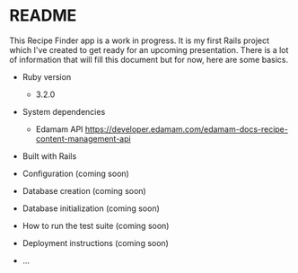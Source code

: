 # README

This Recipe Finder app is a work in progress.  It is my first Rails project which I've created to get ready for an upcoming presentation.  There is a lot of information that will fill this document but for now, here are some basics.

* Ruby version
  - 3.2.0

* System dependencies
  - Edamam API https://developer.edamam.com/edamam-docs-recipe-content-management-api

* Built with Rails

* Configuration (coming soon)

* Database creation (coming soon)

* Database initialization (coming soon)

* How to run the test suite (coming soon)

* Deployment instructions (coming soon)

* ...
